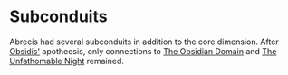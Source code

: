 # Subconduits

Abrecis had several subconduits in addition to the core dimension. After [Obsidis'](../../inhabitants/deities/obsidis.md) apotheosis, only connections to [The Obsidian Domain](obsidian-domain.md) and [The Unfathomable Night](unfathomable-night.md) remained.